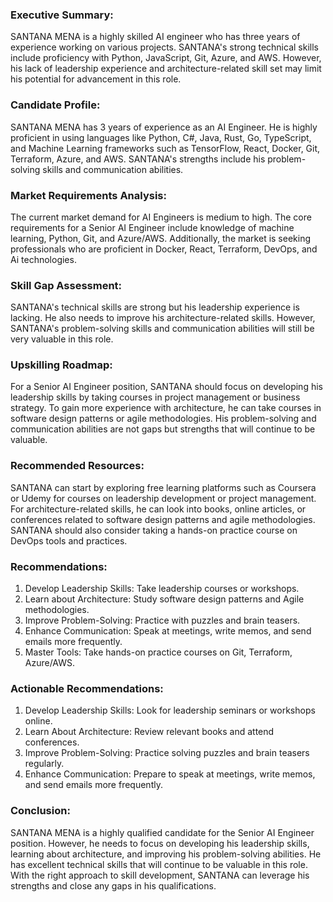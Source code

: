 ### Executive Summary:
SANTANA MENA is a highly skilled AI engineer who has three years of experience working on various projects. SANTANA's strong technical skills include proficiency with Python, JavaScript, Git, Azure, and AWS. However, his lack of leadership experience and architecture-related skill set may limit his potential for advancement in this role.

### Candidate Profile:
SANTANA MENA has 3 years of experience as an AI Engineer. He is highly proficient in using languages like Python, C#, Java, Rust, Go, TypeScript, and Machine Learning frameworks such as TensorFlow, React, Docker, Git, Terraform, Azure, and AWS. SANTANA's strengths include his problem-solving skills and communication abilities.

### Market Requirements Analysis:
The current market demand for AI Engineers is medium to high. The core requirements for a Senior AI Engineer include knowledge of machine learning, Python, Git, and Azure/AWS. Additionally, the market is seeking professionals who are proficient in Docker, React, Terraform, DevOps, and Ai technologies.

### Skill Gap Assessment:
SANTANA's technical skills are strong but his leadership experience is lacking. He also needs to improve his architecture-related skills. However, SANTANA's problem-solving skills and communication abilities will still be very valuable in this role.

### Upskilling Roadmap:
For a Senior AI Engineer position, SANTANA should focus on developing his leadership skills by taking courses in project management or business strategy. To gain more experience with architecture, he can take courses in software design patterns or agile methodologies. His problem-solving and communication abilities are not gaps but strengths that will continue to be valuable.

### Recommended Resources:
SANTANA can start by exploring free learning platforms such as Coursera or Udemy for courses on leadership development or project management. For architecture-related skills, he can look into books, online articles, or conferences related to software design patterns and agile methodologies. SANTANA should also consider taking a hands-on practice course on DevOps tools and practices.

### Recommendations:
1. Develop Leadership Skills: Take leadership courses or workshops.
2. Learn about Architecture: Study software design patterns and Agile methodologies.
3. Improve Problem-Solving: Practice with puzzles and brain teasers.
4. Enhance Communication: Speak at meetings, write memos, and send emails more frequently.
5. Master Tools: Take hands-on practice courses on Git, Terraform, Azure/AWS.

### Actionable Recommendations:
1. Develop Leadership Skills: Look for leadership seminars or workshops online.
2. Learn About Architecture: Review relevant books and attend conferences.
3. Improve Problem-Solving: Practice solving puzzles and brain teasers regularly.
4. Enhance Communication: Prepare to speak at meetings, write memos, and send emails more frequently.

### Conclusion:
SANTANA MENA is a highly qualified candidate for the Senior AI Engineer position. However, he needs to focus on developing his leadership skills, learning about architecture, and improving his problem-solving abilities. He has excellent technical skills that will continue to be valuable in this role. With the right approach to skill development, SANTANA can leverage his strengths and close any gaps in his qualifications.